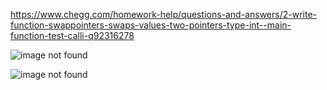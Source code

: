 https://www.chegg.com/homework-help/questions-and-answers/2-write-function-swappointers-swaps-values-two-pointers-type-int--main-function-test-calli-q92316278

![image not found](https://cdn.discordapp.com/attachments/777783416346902538/951634371893420032/unknown.png)

![image not found](https://cdn.discordapp.com/attachments/777783416346902538/951634563585687653/unknown.png)
